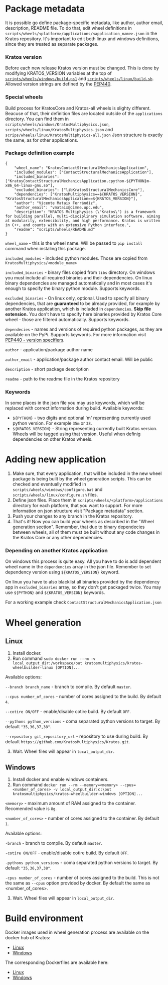 # Package metadata
It is possible go define package-specific metadata, like author, author email, description, README file. 
To do that, edit wheel definitions in `scripts/wheels/<platform>/applications/<application_name>.json` in the Kratos repository.
It's important to edit both linux and windows definitions, since they are treated as separate packages.

### Kratos version
Before each new release Kratos version must be changed. This is done by modifying KRATOS_VERSION variables at the top of [`scripts/wheels/windows/build.ps1`](https://github.com/KratosMultiphysics/Kratos/blob/master/scripts/wheels/windows/build.ps1) and [`scripts/wheels/linux/build.sh`](https://github.com/KratosMultiphysics/Kratos/blob/master/scripts/wheels/linux/build.sh). 
Allowed version strings are defined by the [PEP440](https://www.python.org/dev/peps/pep-0440/).

### Special wheels
Build process for KratosCore and Kratos-all wheels is slighty different. Beacuse of that, their definition files are located outside of the `applications` directory.
You can find them in `scripts/wheels/windows/KratosMultiphysics.json`, `scripts/wheels/linux/KratosMultiphysics.json` and `scrips/wheels/linux/KratosMultiphysics-all.json`
Json structure is exactly the same, as for other applications.

### Package definition example
```
{
    "wheel_name": "KratosContactStructuralMechanicsApplication",
    "included_modules": ["ContactStructuralMechanicsApplication"],
    "included_binaries": ["KratosContactStructuralMechanicsApplication.cpython-${PYTHON}m-x86_64-linux-gnu.so"],
    "excluded_binaries": ["libKratosStructuralMechanicsCore"],
    "dependencies": ["KratosMultiphysics==${KRATOS_VERSION}", "KratosStructuralMechanicsApplication==${KRATOS_VERSION}"],
    "author": "Vicente Mataix Ferrándiz",
    "author_email": "vmataix@cimne.upc.edu",
    "description": "KRATOS Multiphysics (\"Kratos\") is a framework for building parallel, multi-disciplinary simulation software, aiming at modularity, extensibility, and high performance. Kratos is written in C++, and counts with an extensive Python interface.",
    "readme": "scripts/wheels/README.md"
}
```

`wheel_name` - this is the wheel name. Will be passed to `pip install` command when instaling this package.

`included_modules` - included python modules. Those are copied from `KratosMultiphysics/<module_name>`

`included_binaries` - binary files copied from `libs` directory. On windows you must include all required binaries and their dependencies. On linux binary dependencies are managed automatically and in most cases it's enough to specify the binary python module. Supports keywords.

`excluded_binaries` - On linux only, optional. Used to specify all binary dependencies, that are **guaranteed** to be already provided, for example by another Kratos application, which is included in `dependencies`. **Skip file extension.** You don't have to specify here binaries provided by Kratos Core wheel - those are filtered automatically. Supports keywords.

`dependecies` - names and versions of required python packages, as they are available on the PyPi. Supports keywords. For more information visit [PEP440 - version specifiers](https://www.python.org/dev/peps/pep-0440/#version-specifiers).

`author` - application/package author name

`author_email` - application/package author contact email. Will be public

`description` - short package description

`readme` - path to the readme file in the Kratos repository

### Keywords
In some places in the json file you may use keywords, which will be replaced with correct information during build. Available keywords:
* `${PYTHON}` - two digits and optional 'm' representing currently used python version. For example `35m` or `38`.
* `${KRATOS_VERSION}` - String representing currently built Kratos version. Wheels will be tagged using that version. Useful when definig dependencies on other Kratos wheels.

# Adding new application
1. Make sure, that every application, that will be included in the new wheel package is being built by the wheel generation scripts. 
This can be checked and eventually modified in `scripts/wheels/windows/configure.bat` and `scripts/wheels/linux/configure.sh` files.
2. Define json files. Place them in `scripts/wheels/<platform>/applications` directory for each platform, that you want to support. For more information on json structure visit "Package metadata" section.
3. Push your changes to any branch in the Kratos repository.
4. That's it! Now you can build your wheels as described in the "Wheel generation section". 
Remember, that due to binary dependecies between wheels, all of them must be built without any code changes in the Kratos Core or any other dependencies.

### Depending on another Kratos application
On windows this process is quite easy. All you have to do is add dependent wheel name in the `dependencies` array in the json file. Remember to set dependency version using `${KRATOS_VERSION}` keyword.

On linux you have to also blacklist all binaries provided by the dependency app in `excluded_binaries` array, so they don't get packaged twice. You may use `${PYTHON}` and `${KRATOS_VERSION}` keywords.


For a working example check `ContactStructuralMechanicsApplication.json`

# Wheel generation

## Linux
1. Install docker.
2. Run command `sudo docker run --rm -v local_output_dir:/workspace/out kratosmultiphysics/kratos-wheelbuilder-linux [OPTION]...`

Available options:

`--branch branch_name` - branch to compile. By default `master`.

`--cpus number_of_cores` - number of cores assigned to the build. By default `4`.

`--cotire ON/OFF` - enable/disable cotire build. By default `OFF`.

`--pythons python_versions` - coma separated python versions to target. By default `"35,36,37,38"`.

`--repository git_repository_url` - repository to use during build. By default `https://github.com/KratosMultiphysics/Kratos.git`.

3. Wait. Wheel files will appear in `local_output_dir`.

## Windows
1. Install docker and enable windows containers.
2. Run command `docker run --rm --memory=<memory> --cpus=<number_of_cores> -v local_output_dir:c:\out kratosmultiphysics/kratos-wheelbuilder-windows [OPTION]...`

`<memory>` - maximum amount of RAM assigned to the container. Recomended value is `8g`.

`<number_of_cores>` - number of cores assigned to the container. By default `1`.

Available options:

`-branch` - branch to compile. By default `master`.

`-cotire ON/OFF` - enable/disable cotire build. By default `OFF`.

`-pythons python_versions` - coma separated python versions to target. By default `"35,36,37,38"`.

`-cpus number_of_cores` - number of cores assigned to the build. This is not the same as `--cpus` option provided by docker. By default the same as <number_of_cores>.

3. Wait. Wheel files will appear in `local_output_dir`.


# Build environment

Docker images used in wheel generation process are available on the docker hub of Kratos:
* [Linux](https://hub.docker.com/r/kratosmultiphysics/kratos-wheelbuilder-linux)
* [Windows](https://hub.docker.com/r/kratosmultiphysics/kratos-wheelbuilder-windows)

The corresponding Dockerfiles are available here: 
* [Linux](https://github.com/KratosMultiphysics/Kratos/tree/master/scripts/docker_files/docker_file_wheelbuilder_linux)
* [Windows](https://github.com/KratosMultiphysics/Kratos/tree/master/scripts/docker_files/docker_file_wheelbuilder_windows)
